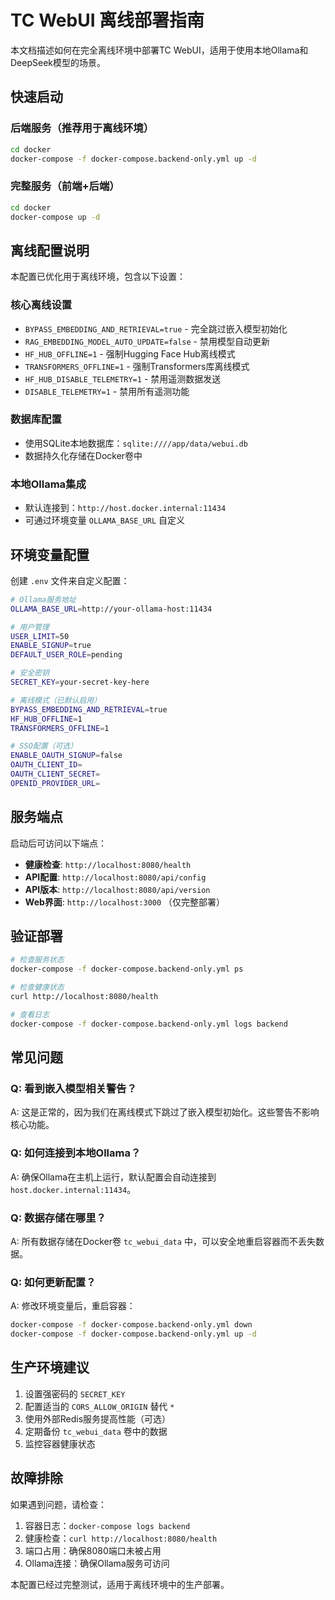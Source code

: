 # TC WebUI 离线部署指南

本文档描述如何在完全离线环境中部署TC WebUI，适用于使用本地Ollama和DeepSeek模型的场景。

## 快速启动

### 后端服务（推荐用于离线环境）

```bash
cd docker
docker-compose -f docker-compose.backend-only.yml up -d
```

### 完整服务（前端+后端）

```bash
cd docker
docker-compose up -d
```

## 离线配置说明

本配置已优化用于离线环境，包含以下设置：

### 核心离线设置
- `BYPASS_EMBEDDING_AND_RETRIEVAL=true` - 完全跳过嵌入模型初始化
- `RAG_EMBEDDING_MODEL_AUTO_UPDATE=false` - 禁用模型自动更新
- `HF_HUB_OFFLINE=1` - 强制Hugging Face Hub离线模式
- `TRANSFORMERS_OFFLINE=1` - 强制Transformers库离线模式
- `HF_HUB_DISABLE_TELEMETRY=1` - 禁用遥测数据发送
- `DISABLE_TELEMETRY=1` - 禁用所有遥测功能

### 数据库配置
- 使用SQLite本地数据库：`sqlite:////app/data/webui.db`
- 数据持久化存储在Docker卷中

### 本地Ollama集成
- 默认连接到：`http://host.docker.internal:11434`
- 可通过环境变量 `OLLAMA_BASE_URL` 自定义

## 环境变量配置

创建 `.env` 文件来自定义配置：

```bash
# Ollama服务地址
OLLAMA_BASE_URL=http://your-ollama-host:11434

# 用户管理
USER_LIMIT=50
ENABLE_SIGNUP=true
DEFAULT_USER_ROLE=pending

# 安全密钥
SECRET_KEY=your-secret-key-here

# 离线模式（已默认启用）
BYPASS_EMBEDDING_AND_RETRIEVAL=true
HF_HUB_OFFLINE=1
TRANSFORMERS_OFFLINE=1

# SSO配置（可选）
ENABLE_OAUTH_SIGNUP=false
OAUTH_CLIENT_ID=
OAUTH_CLIENT_SECRET=
OPENID_PROVIDER_URL=
```

## 服务端点

启动后可访问以下端点：

- **健康检查**: `http://localhost:8080/health`
- **API配置**: `http://localhost:8080/api/config`
- **API版本**: `http://localhost:8080/api/version`
- **Web界面**: `http://localhost:3000` （仅完整部署）

## 验证部署

```bash
# 检查服务状态
docker-compose -f docker-compose.backend-only.yml ps

# 检查健康状态
curl http://localhost:8080/health

# 查看日志
docker-compose -f docker-compose.backend-only.yml logs backend
```

## 常见问题

### Q: 看到嵌入模型相关警告？
A: 这是正常的，因为我们在离线模式下跳过了嵌入模型初始化。这些警告不影响核心功能。

### Q: 如何连接到本地Ollama？
A: 确保Ollama在主机上运行，默认配置会自动连接到 `host.docker.internal:11434`。

### Q: 数据存储在哪里？
A: 所有数据存储在Docker卷 `tc_webui_data` 中，可以安全地重启容器而不丢失数据。

### Q: 如何更新配置？
A: 修改环境变量后，重启容器：
```bash
docker-compose -f docker-compose.backend-only.yml down
docker-compose -f docker-compose.backend-only.yml up -d
```

## 生产环境建议

1. 设置强密码的 `SECRET_KEY`
2. 配置适当的 `CORS_ALLOW_ORIGIN` 替代 `*`
3. 使用外部Redis服务提高性能（可选）
4. 定期备份 `tc_webui_data` 卷中的数据
5. 监控容器健康状态

## 故障排除

如果遇到问题，请检查：

1. 容器日志：`docker-compose logs backend`
2. 健康检查：`curl http://localhost:8080/health`
3. 端口占用：确保8080端口未被占用
4. Ollama连接：确保Ollama服务可访问

本配置已经过完整测试，适用于离线环境中的生产部署。